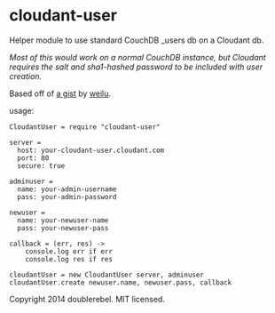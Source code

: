 # cloudant-user

Helper module to use standard CouchDB _users db on a Cloudant db.

*Most of this would work on a normal CouchDB instance, but Cloudant requires the salt and sha1-hashed password to be included with user creation.*

Based off of [a gist](https://gist.github.com/weilu/10445007) by [weilu](https://github.com/weilu).

usage:

    CloudantUser = require "cloudant-user"

    server =
      host: your-cloudant-user.cloudant.com
      port: 80
      secure: true

    adminuser =
      name: your-admin-username
      pass: your-admin-password

    newuser =
      name: your-newuser-name
      pass: your-newuser-pass

    callback = (err, res) ->
        console.log err if err
        console.log res if res

    cloudantUser = new CloudantUser server, adminuser
    cloudantUser.create newuser.name, newuser.pass, callback


Copyright 2014 doublerebel.  MIT licensed.
